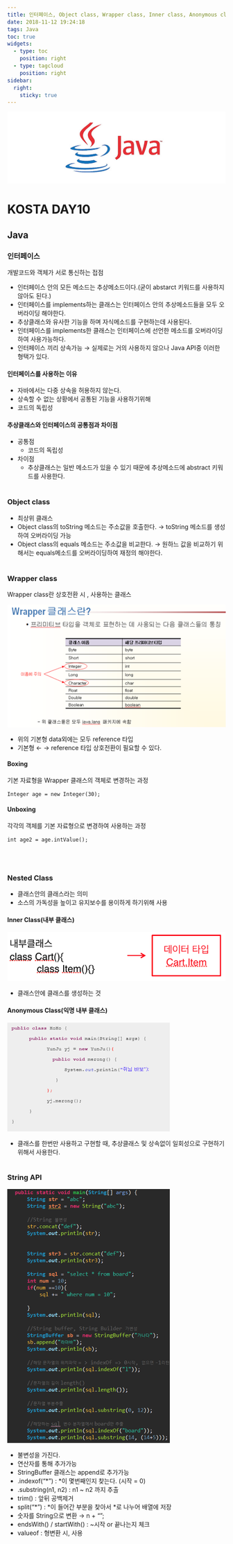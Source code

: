 ```yaml
---
title: 인터페이스, Object class, Wrapper class, Inner class, Anonymous class, String API, Boxing/Unboxing
date: 2018-11-12 19:24:18
tags: Java
toc: true
widgets:
  - type: toc
    position: right
  - type: tagcloud
    position: right
sidebar:
  right:
    sticky: true
---
```

![Java](/images/javaimage.png)
# KOSTA DAY10
## Java
<!-- more -->
### 인터페이스
개발코드와 객체가 서로 통신하는 접점

- 인터페이스 안의 모든 메소드는 추상메소드이다.(굳이 abstarct 키워드를 사용하지 않아도 된다.)
- 인터페이스를 implements하는 클래스는 인터페이스 안의 추상메소드들을 모두 오버라이딩 해야한다.
- 추상클래스와 유사한 기능을 하며 자식메소드를 구현하는데 사용된다.
- 인터페이스를 implements한 클래스는 인터페이스에 선언한 메소드를 오버라이딩하여 사용가능하다.
- 인터페이스 끼리 상속가능 → 실제로는 거의 사용하지 않으나 Java API중 이러한 형택가 있다.

#### 인터페이스를 사용하는 이유
- 자바에서는 다중 상속을 허용하지 않는다.
- 상속할 수 없는 상황에서 공통된 기능을 사용하기위해
- 코드의 독립성

#### 추상클래스와 인터페이스의 공통점과 차이점
- 공통점
    - 코드의 독립성
- 차이점
    - 추상클래스는 일반 메소드가 있을 수 있기 때문에 추상메소드에 abstract 키워드를 사용한다.
<br><br>

### Object class
- 최상위 클래스
- Object class의 toString 메소드는 주소값을 호출한다. → toString 메소드를 생성하여 오버라이딩 가능
- Object class의 equals 메소드는 주소값을 비교한다. → 원하느 값을 비교하기 위해서는 equals메소드를 오버라이딩하여 재정의 해야한다.
<br><br>

### Wrapper class
Wrapper class란 상호전환 시 , 사용하는 클래스

![Java](/images/java/java10-03.png)
- 위의 기본형 data외에는 모두 reference 타입
- 기본형 ← → reference 타입 상호전환이 필요할 수 있다.

#### Boxing 
기본 자료형을 Wrapper 클래스의 객체로 변경하는 과정
```
Integer age = new Integer(30);
```
#### Unboxing
각각의 객체를 기본 자료형으로 변경하여 사용하는 과정 
```
int age2 = age.intValue();
```
<br><br>

### Nested Class
- 클래스안의 클래스라는 의미
- 소스의 가독성을 높이고 유지보수를 용이하게 하기위해 사용

#### Inner Class(내부 클래스)
![Java](/images/java/java10-01.png)
- 클래스안에 클래스를 생성하는 것

#### Anonymous Class(익명 내부 클래스)
![Java](/images/java/java10-02.png)
- 클래스를 한번만 사용하고 구현할 때, 추상클래스 및 상속없이 일회성으로 구현하기위해서 사용한다.
<br><br>

### String API
![Java](/images/java/java10-04.png)
- 불변성을 가진다.
- 연산자를 통해 추가가능
- StringBuffer 클래스는 append로 추가가능
- .indexof(“*”) : *이 몇번째인지 찾는다. (시작 = 0)
- .substring(n1, n2) : n1 ~ n2 까지 추출
- trim() : 앞뒤 공백제거
- split(“*”) : *이 들어간 부분을 찾아서 *로 나누어 배열에 저장
- 숫자를 String으로 변환 → n + “”;
- endsWith() / startWith() : ~시작 or 끝나는지 체크
- valueof : 형변환 시, 사용
<br><br>
